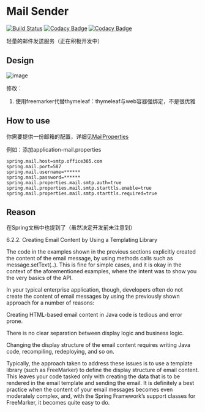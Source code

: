 # Mail Sender
[![Build Status](https://www.travis-ci.org/jiangtj/mail-sender.svg?branch=master)](https://www.travis-ci.org/jiangtj/mail-sender)
[![Codacy Badge](https://api.codacy.com/project/badge/Grade/0ade707e15e4443fa5ec79eaa0e0145d)](https://www.codacy.com/manual/116749895/mail-sender?utm_source=github.com&amp;utm_medium=referral&amp;utm_content=jiangtj/mail-sender&amp;utm_campaign=Badge_Grade)
[![Codacy Badge](https://api.codacy.com/project/badge/Coverage/0ade707e15e4443fa5ec79eaa0e0145d)](https://www.codacy.com/manual/116749895/mail-sender?utm_source=github.com&utm_medium=referral&utm_content=jiangtj/mail-sender&utm_campaign=Badge_Coverage)

轻量的邮件发送服务（正在积极开发中）

## Design

![image](https://user-images.githubusercontent.com/15902347/64757270-2b374880-d564-11e9-9a36-d319f7aad1b1.png)

修改：

1. 使用freemarker代替thymeleaf：thymeleaf与web容器强绑定，不是很优雅

## How to use

你需要提供一份邮箱的配置，详细见[MailProperties](https://github.com/spring-projects/spring-boot/blob/v2.1.8.RELEASE/spring-boot-project/spring-boot-autoconfigure/src/main/java/org/springframework/boot/autoconfigure/mail/MailProperties.java)

例如：添加application-mail.properties

```properties
spring.mail.host=smtp.office365.com
spring.mail.port=587
spring.mail.username=******
spring.mail.password=******
spring.mail.properties.mail.smtp.auth=true
spring.mail.properties.mail.smtp.starttls.enable=true
spring.mail.properties.mail.smtp.starttls.required=true
```

## Reason

在Spring文档中也提到了（虽然决定开发前未注意到）

6.2.2. Creating Email Content by Using a Templating Library

The code in the examples shown in the previous sections explicitly created the content of the email message, by using methods calls such as message.setText(..). This is fine for simple cases, and it is okay in the context of the aforementioned examples, where the intent was to show you the very basics of the API.

In your typical enterprise application, though, developers often do not create the content of email messages by using the previously shown approach for a number of reasons:

Creating HTML-based email content in Java code is tedious and error prone.

There is no clear separation between display logic and business logic.

Changing the display structure of the email content requires writing Java code, recompiling, redeploying, and so on.

Typically, the approach taken to address these issues is to use a template library (such as FreeMarker) to define the display structure of email content. This leaves your code tasked only with creating the data that is to be rendered in the email template and sending the email. It is definitely a best practice when the content of your email messages becomes even moderately complex, and, with the Spring Framework’s support classes for FreeMarker, it becomes quite easy to do.
